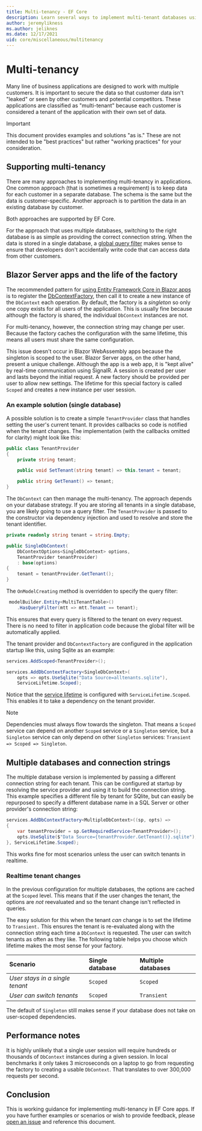 ```yaml
---
title: Multi-tenancy - EF Core
description: Learn several ways to implement multi-tenant databases using Entity Framework Core.
author: jeremylikness
ms.author: jeliknes
ms.date: 12/17/2021
uid: core/miscellaneous/multitenancy
---
```

# Multi-tenancy

Many line of business applications are designed to work with multiple customers. It is important to secure the data so that customer data isn't "leaked" or seen by other customers and potential competitors. These applications are classified as "multi-tenant" because each customer is considered a tenant of the application with their own set of data.

> [!IMPORTANT]
> This document provides examples and solutions "as is." These are not intended to be "best practices" but rather "working practices" for your consideration.

## Supporting multi-tenancy

There are many approaches to implementing multi-tenancy in applications. One common approach (that is sometimes a requirement) is to keep data for each customer in a separate database. The schema is the same but the data is customer-specific. Another approach is to partition the data in an existing database by customer.

Both approaches are supported by EF Core.

For the approach that uses multiple databases, switching to the right database is as simple as providing the correct connection string. When the data is stored in a single database, a [global query filter](/ef/core/querying/filters) makes sense to ensure that developers don't accidentally write code that can access data from other customers.

## Blazor Server apps and the life of the factory

The recommended pattern for [using Entity Framework Core in Blazor apps](/aspnet/core/blazor/blazor-server-ef-core) is to register the [DbContextFactory](/ef/core/dbcontext-configuration/#using-a-dbcontext-factory-eg-for-blazor), then call it to create a new instance of the `DbContext` each operation. By default, the factory is a _singleton_ so only one copy exists for all users of the application. This is usually fine because although the factory is shared, the individual `DbContext` instances are not.

For multi-tenancy, however, the connection string may change per user. Because the factory caches the configuration with the same lifetime, this means all users must share the same configuration.

This issue doesn't occur in Blazor WebAssembly apps because the singleton is scoped to the user. Blazor Server apps, on the other hand, present a unique challenge. Although the app is a web app, it is "kept alive" by real-time communication using SignalR. A session is created per user and lasts beyond the initial request. A new factory should be provided per user to allow new settings. The lifetime for this special factory is called `Scoped` and creates a new instance per user session.

### An example solution (single database)

A possible solution is to create a simple `TenantProvider` class that handles setting the user's current tenant. It provides callbacks so code is notified when the tenant changes. The implementation (with the callbacks omitted for clarity) might look like this:

```csharp
public class TenantProvider
{
    private string tenant;

    public void SetTenant(string tenant) => this.tenant = tenant;

    public string GetTenant() => tenant;
}
```

The `DbContext` can then manage the multi-tenancy. The approach depends on your database strategy. If you are storing all tenants in a single database, you are likely going to use a query filter. The `TenantProvider` is passed to the constructor via dependency injection and used to resolve and store the tenant identifier.

```csharp
private readonly string tenant = string.Empty;

public SingleDbContext(
    DbContextOptions<SingleDbContext> options,
    TenantProvider tenantProvider)
    : base(options) 
{
    tenant = tenantProvider.GetTenant();
}
```

The `OnModelCreating` method is overridden to specify the query filter:

```csharp
 modelBuilder.Entity<MultiTenantTable>()
    .HasQueryFilter(mtt => mtt.Tenant == tenant);
```

This ensures that every query is filtered to the tenant on every request. There is no need to filter in application code because the global filter will be automatically applied.

The tenant provider and `DbContextFactory` are configured in the application startup like this, using Sqlite as an example:

```csharp
services.AddScoped<TenantProvider>();

services.AddDbContextFactory<SingleDbContext>(
    opts => opts.UseSqlite("Data Source=alltenants.sqlite"),
    ServiceLifetime.Scoped);
```

Notice that the [service lifetime](/dotnet/core/extensions/dependency-injection#service-lifetimes) is configured with `ServiceLifetime.Scoped`. This enables it to take a dependency on the tenant provider.

> [!NOTE]
> Dependencies must always flow towards the singleton. That means a `Scoped` service can depend on another `Scoped` service or a `Singleton` service, but a `Singleton` service can only depend on other `Singleton` services: `Transient => Scoped => Singleton`.

## Multiple databases and connection strings

The multiple database version is implemented by passing a different connection string for each tenant. This can be configured at startup by resolving the service provider and using it to build the connection string. This example specifies a different file by tenant for SQlite, but can easily be repurposed to specify a different database name in a SQL Server or other provider's connection string:

```csharp
services.AddDbContextFactory<MultipleDbContext>((sp, opts) =>
{
    var tenantProvider = sp.GetRequiredService<TenantProvider>();
    opts.UseSqlite($"Data Source={tenantProvider.GetTenant()}.sqlite");
}, ServiceLifetime.Scoped);
```

This works fine for most scenarios unless the user can switch tenants in realtime.

### Realtime tenant changes

In the previous configuration for multiple databases, the options are cached at the `Scoped` level. This means that if the user changes the tenant, the options are _not_ reevaluated and so the tenant change isn't reflected in queries.

The easy solution for this when the tenant _can_ change is to set the lifetime to `Transient.` This ensures the tenant is re-evaluated along with the connection string each time a `DbContext` is requested. The user can switch tenants as often as they like. The following table helps you choose which lifetime makes the most sense for your factory.

|**Scenario**|**Single database**|**Multiple databases**|
|:--|:--|:--|
|_User stays in a single tenant_|`Scoped`|`Scoped`|
|_User can switch tenants_|`Scoped`|`Transient`|

The default of `Singleton` still makes sense if your database does not take on user-scoped dependencies.

## Performance notes

It is highly unlikely that a single user session will require hundreds or thousands of `DbContext` instances during a given session. In local benchmarks it only takes 3 microseconds on a laptop to go from requesting the factory to creating a usable `DbContext`. That translates to over 300,000 requests per second.

## Conclusion

This is working guidance for implementing multi-tenancy in EF Core apps. If you have further examples or scenarios or wish to provide feedback, please [open an issue](https://github.com/dotnet/EntityFramework.Docs/issues/new) and reference this document.
